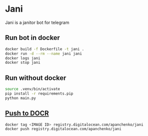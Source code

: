 # Jani

Jani is a janitor bot for telegram

## Run bot in docker

```bash
docker build -f Dockerfile -t jani .
docker run -d --rm --name jani jani
docker logs jani
docker stop jani
```

## Run without docker

```bash
source .venv/bin/activate
pip install -r requirements.pip
python main.py
```

## [Push to DOCR](https://www.digitalocean.com/docs/container-registry/quickstart/)

```bash
docker tag <IMAGE ID> registry.digitalocean.com/apanchenko/jani
docker push registry.digitalocean.com/apanchenko/jani
```
